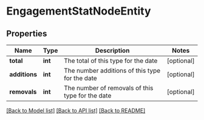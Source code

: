 # EngagementStatNodeEntity

## Properties
Name | Type | Description | Notes
------------ | ------------- | ------------- | -------------
**total** | **int** | The total of this type for the date | [optional] 
**additions** | **int** | The number additions of this type for the date | [optional] 
**removals** | **int** | The number of removals of this type for the date | [optional] 

[[Back to Model list]](../README.md#documentation-for-models) [[Back to API list]](../README.md#documentation-for-api-endpoints) [[Back to README]](../README.md)

